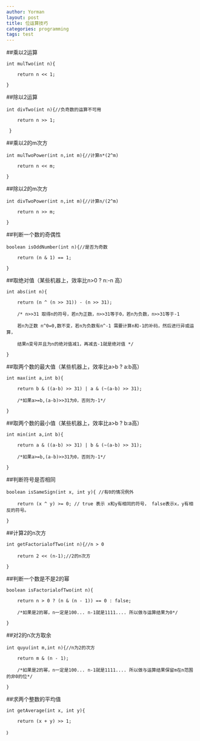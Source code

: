 ```yaml
---
author: Yorman
layout: post
title: 位运算技巧
categories: programming
tags: test
---
```

##乘以2运算

    int mulTwo(int n){ 

        return n << 1; 

    } 

##除以2运算

    int divTwo(int n){//负奇数的运算不可用

        return n >> 1;

     } 

##乘以2的m次方

    int mulTwoPower(int n,int m){//计算n*(2^m)   

        return n << m;  

    }

##除以2的m次方

    int divTwoPower(int n,int m){//计算n/(2^m)   

        return n >> m;  

    }

##判断一个数的奇偶性

    boolean isOddNumber(int n){//是否为奇数

        return (n & 1) == 1;  

    }

##取绝对值（某些机器上，效率比n>0 ? n:-n 高）

    int abs(int n){  

        return (n ^ (n >> 31)) - (n >> 31);  

        /* n>>31 取得n的符号，若n为正数，n>>31等于0，若n为负数，n>>31等于-1 

        若n为正数 n^0=0,数不变，若n为负数有n^-1 需要计算n和-1的补码，然后进行异或运算， 

        结果n变号并且为n的绝对值减1，再减去-1就是绝对值 */  

    }

##取两个数的最大值（某些机器上，效率比a>b ? a:b高）

    int max(int a,int b){  

        return b & ((a-b) >> 31) | a & (~(a-b) >> 31);  

        /*如果a>=b,(a-b)>>31为0，否则为-1*/  

    }

##取两个数的最小值（某些机器上，效率比a>b ? b:a高）

    int min(int a,int b){  

        return a & ((a-b) >> 31) | b & (~(a-b) >> 31);  

        /*如果a>=b,(a-b)>>31为0，否则为-1*/  

    }

##判断符号是否相同

    boolean isSameSign(int x, int y){ //有0的情况例外   

        return (x ^ y) >= 0; // true 表示 x和y有相同的符号， false表示x，y有相反的符号。   

    }

##计算2的n次方

    int getFactorialofTwo(int n){//n > 0   

        return 2 << (n-1);//2的n次方   

    }

##判断一个数是不是2的幂

    boolean isFactorialofTwo(int n){  

        return n > 0 ? (n & (n - 1)) == 0 : false;  

        /*如果是2的幂，n一定是100... n-1就是1111.... 所以做与运算结果为0*/  

    }

##对2的n次方取余

    int quyu(int m,int n){//n为2的次方   

        return m & (n - 1);  

        /*如果是2的幂，n一定是100... n-1就是1111.... 所以做与运算结果保留m在n范围的非0的位*/  

    }

##求两个整数的平均值

    int getAverage(int x, int y){  

        return (x + y) >> 1;   

    ｝


    
